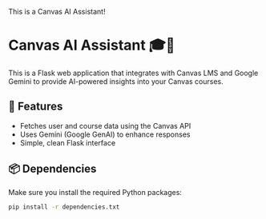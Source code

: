 This is a Canvas AI Assistant!
# Canvas AI Assistant 🎓🤖

This is a Flask web application that integrates with Canvas LMS and Google Gemini to provide AI-powered insights into your Canvas courses.

## 🔧 Features

- Fetches user and course data using the Canvas API
- Uses Gemini (Google GenAI) to enhance responses
- Simple, clean Flask interface

## 📦 Dependencies

Make sure you install the required Python packages:

```bash
pip install -r dependencies.txt

